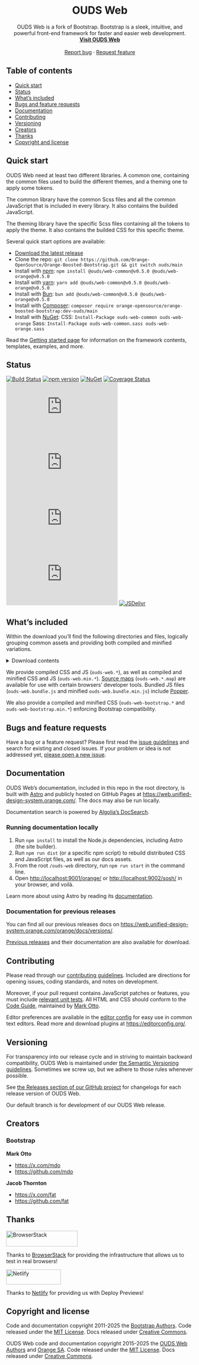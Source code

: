 <h1 align="center">OUDS Web</h1>

<p align="center">
  OUDS Web is a fork of Bootstrap. Bootstrap is a sleek, intuitive, and powerful front-end framework for faster and easier web development.
  <br />
  <a href="https://web.unified-design-system.orange.com"><strong>Visit OUDS Web</strong></a>
  <br />
  <br />
  <a href="https://github.com/Orange-OpenSource/Orange-Boosted-Bootstrap/issues/new?assignees=-&labels=bug&template=bug_report.yml">Report bug</a>
  ·
  <a href="https://github.com/Orange-OpenSource/Orange-Boosted-Bootstrap/issues/new?assignees=&labels=feature&template=feature_request.yml">Request feature</a>
</p>


## Table of contents

- [Quick start](#quick-start)
- [Status](#status)
- [What’s included](#whats-included)
- [Bugs and feature requests](#bugs-and-feature-requests)
- [Documentation](#documentation)
- [Contributing](#contributing)
- [Versioning](#versioning)
- [Creators](#creators)
- [Thanks](#thanks)
- [Copyright and license](#copyright-and-license)


## Quick start

OUDS Web need at least two different libraries. A common one, containing the common files used to build the different themes, and a theming one to apply some tokens.

The common library have the common Scss files and all the common JavaScript that is included in every library. It also contains the builded JavaScript.

The theming library have the specific Scss files containing all the tokens to apply the theme. It also contains the builded CSS for this specific theme.

Several quick start options are available:

- [Download the latest release](https://github.com/Orange-OpenSource/Orange-Boosted-Bootstrap/archive/v0.5.0-ouds-web.zip)
- Clone the repo: `git clone https://github.com/Orange-OpenSource/Orange-Boosted-Bootstrap.git && git switch ouds/main`
- Install with [npm](https://www.npmjs.com/): `npm install @ouds/web-common@v0.5.0 @ouds/web-orange@v0.5.0`
- Install with [yarn](https://yarnpkg.com/): `yarn add @ouds/web-common@v0.5.0 @ouds/web-orange@v0.5.0`
- Install with [Bun](https://bun.sh/): `bun add @ouds/web-common@v0.5.0 @ouds/web-orange@v0.5.0`
- Install with [Composer](https://getcomposer.org/): `composer require orange-opensource/orange-boosted-bootstrap:dev-ouds/main`
- Install with [NuGet](https://www.nuget.org/): CSS: `Install-Package ouds-web-common ouds-web-orange` Sass: `Install-Package ouds-web-common.sass ouds-web-orange.sass`

Read the [Getting started page](https://web.unified-design-system.orange.com/docs/getting-started/introduction/) for information on the framework contents, templates, examples, and more.


## Status

[![Build Status](https://img.shields.io/github/actions/workflow/status/Orange-OpenSource/Orange-Boosted-Bootstrap/js.yml?branch=ouds/main&label=JS%20Tests&logo=github)](https://github.com/Orange-OpenSource/Orange-Boosted-Bootstrap/actions/workflows/js.yml?query=workflow%3AJS+branch%3Aouds%2Fmain)
[![npm version](https://img.shields.io/npm/v/@ouds/web-common?logo=npm&logoColor=fff)](https://www.npmjs.com/package/@ouds/web-common)
[![NuGet](https://img.shields.io/nuget/vpre/ouds-web-common?logo=nuget&logoColor=fff)](https://www.nuget.org/packages/ouds-web-common/absoluteLatest)
[![Coverage Status](https://img.shields.io/coveralls/github/Orange-OpenSource/Orange-Boosted-Bootstrap/ouds/main?logo=coveralls&logoColor=fff)](https://coveralls.io/github/Orange-OpenSource/Orange-Boosted-Bootstrap?branch=ouds/main)
[![CSS gzip size](https://img.badgesize.io/Orange-OpenSource/Orange-Boosted-Bootstrap/ouds/main/packages/orange/dist/css/ouds-web.min.css?compression=gzip&label=CSS%20gzip%20size)](https://github.com/Orange-OpenSource/Orange-Boosted-Bootstrap/blob/ouds/main/packages/orange/dist/css/ouds-web.min.css)
[![CSS Brotli size](https://img.badgesize.io/Orange-OpenSource/Orange-Boosted-Bootstrap/ouds/main/packages/orange/dist/css/ouds-web.min.css?compression=brotli&label=CSS%20Brotli%20size)](https://github.com/Orange-OpenSource/Orange-Boosted-Bootstrap/blob/ouds/main/packages/orange/dist/css/ouds-web.min.css)
[![JS gzip size](https://img.badgesize.io/Orange-OpenSource/Orange-Boosted-Bootstrap/ouds/main/dist/js/ouds-web.min.js?compression=gzip&label=JS%20gzip%20size)](https://github.com/Orange-OpenSource/Orange-Boosted-Bootstrap/blob/ouds/main/dist/js/ouds-web.min.js)
[![JS Brotli size](https://img.badgesize.io/Orange-OpenSource/Orange-Boosted-Bootstrap/ouds/main/dist/js/ouds-web.min.js?compression=brotli&label=JS%20Brotli%20size)](https://github.com/Orange-OpenSource/Orange-Boosted-Bootstrap/blob/ouds/main/dist/js/ouds-web.min.js)
[![JSDelivr](https://data.jsdelivr.com/v1/package/npm/@ouds/web-common/badge)](https://www.jsdelivr.com/package/npm/@ouds/web-common)

## What’s included

Within the download you’ll find the following directories and files, logically grouping common assets and providing both compiled and minified variations.

<details>
  <summary>Download contents</summary>

  ```text
  @ouds/
  ├── web-orange/
  │   └── dist/
  │       └── css/
  │           ├── ouds-web-bootstrap.css
  │           ├── ouds-web-bootstrap.css.map
  │           ├── ouds-web-bootstrap.min.css
  │           ├── ouds-web-bootstrap.min.css.map
  │           ├── ouds-web-bootstrap.rtl.css
  │           ├── ouds-web-bootstrap.rtl.css.map
  │           ├── ouds-web-bootstrap.rtl.min.css
  │           ├── ouds-web-bootstrap.rtl.min.css.map
  │           ├── ouds-web-grid.css
  │           ├── ouds-web-grid.css.map
  │           ├── ouds-web-grid.min.css
  │           ├── ouds-web-grid.min.css.map
  │           ├── ouds-web-grid.rtl.css
  │           ├── ouds-web-grid.rtl.css.map
  │           ├── ouds-web-grid.rtl.min.css
  │           ├── ouds-web-grid.rtl.min.css.map
  │           ├── ouds-web-reboot.css
  │           ├── ouds-web-reboot.css.map
  │           ├── ouds-web-reboot.min.css
  │           ├── ouds-web-reboot.min.css.map
  │           ├── ouds-web-reboot.rtl.css
  │           ├── ouds-web-reboot.rtl.css.map
  │           ├── ouds-web-reboot.rtl.min.css
  │           ├── ouds-web-reboot.rtl.min.css.map
  │           ├── ouds-web-utilities.css
  │           ├── ouds-web-utilities.css.map
  │           ├── ouds-web-utilities.min.css
  │           ├── ouds-web-utilities.min.css.map
  │           ├── ouds-web-utilities.rtl.css
  │           ├── ouds-web-utilities.rtl.css.map
  │           ├── ouds-web-utilities.rtl.min.css
  │           ├── ouds-web-utilities.rtl.min.css.map
  │           ├── ouds-web.css
  │           ├── ouds-web.css.map
  │           ├── ouds-web.min.css
  │           ├── ouds-web.min.css.map
  │           ├── ouds-web.rtl.css
  │           ├── ouds-web.rtl.css.map
  │           ├── ouds-web.rtl.min.css
  │           └── ouds-web.rtl.min.css.map
  └── web-common/
      └── dist/
          └── js/
              ├── ouds-web.bundle.js
              ├── ouds-web.bundle.js.map
              ├── ouds-web.bundle.min.js
              ├── ouds-web.bundle.min.js.map
              ├── ouds-web.esm.js
              ├── ouds-web.esm.js.map
              ├── ouds-web.esm.min.js
              ├── ouds-web.esm.min.js.map
              ├── ouds-web.js
              ├── ouds-web.js.map
              ├── ouds-web.min.js
              └── ouds-web.min.js.map
  ```
</details>

We provide compiled CSS and JS (`ouds-web.*`), as well as compiled and minified CSS and JS (`ouds-web.min.*`). [Source maps](https://web.dev/articles/source-maps) (`ouds-web.*.map`) are available for use with certain browsers’ developer tools. Bundled JS files (`ouds-web.bundle.js` and minified `ouds-web.bundle.min.js`) include [Popper](https://popper.js.org/docs/v2/).

We also provide a compiled and minified CSS (`ouds-web-bootstrap.*` and `ouds-web-bootstrap.min.*`) enforcing Bootstrap compatibility.

## Bugs and feature requests

Have a bug or a feature request? Please first read the [issue guidelines](https://github.com/Orange-OpenSource/Orange-Boosted-Bootstrap/blob/ouds/main/.github/CONTRIBUTING.md#using-the-issue-tracker) and search for existing and closed issues. If your problem or idea is not addressed yet, [please open a new issue](https://github.com/Orange-OpenSource/Orange-Boosted-Bootstrap/issues/new/choose).


## Documentation

OUDS Web’s documentation, included in this repo in the root directory, is built with [Astro](https://astro.build/) and publicly hosted on GitHub Pages at <https://web.unified-design-system.orange.com/>. The docs may also be run locally.

Documentation search is powered by [Algolia’s DocSearch](https://docsearch.algolia.com/).

### Running documentation locally

1. Run `npm install` to install the Node.js dependencies, including Astro (the site builder).
2. Run `npm run dist` (or a specific npm script) to rebuild distributed CSS and JavaScript files, as well as our docs assets.
3. From the root `/ouds-web` directory, run `npm run start` in the command line.
4. Open <http://localhost:9001/orange/> or <http://localhost:9002/sosh/> in your browser, and voilà.

Learn more about using Astro by reading its [documentation](https://docs.astro.build/en/getting-started/).

### Documentation for previous releases

You can find all our previous releases docs on <https://web.unified-design-system.orange.com/orange/docs/versions/>.

[Previous releases](https://github.com/Orange-OpenSource/Orange-Boosted-Bootstrap/releases) and their documentation are also available for download.


## Contributing

Please read through our [contributing guidelines](https://github.com/Orange-OpenSource/Orange-Boosted-Bootstrap/blob/ouds/main/.github/CONTRIBUTING.md). Included are directions for opening issues, coding standards, and notes on development.

Moreover, if your pull request contains JavaScript patches or features, you must include [relevant unit tests](https://github.com/Orange-OpenSource/Orange-Boosted-Bootstrap/tree/ouds/main/js/tests). All HTML and CSS should conform to the [Code Guide](https://github.com/mdo/code-guide), maintained by [Mark Otto](https://github.com/mdo).

Editor preferences are available in the [editor config](https://github.com/Orange-OpenSource/Orange-Boosted-Bootstrap/blob/ouds/main/.editorconfig) for easy use in common text editors. Read more and download plugins at <https://editorconfig.org/>.


## Versioning

For transparency into our release cycle and in striving to maintain backward compatibility, OUDS Web is maintained under [the Semantic Versioning guidelines](https://semver.org/). Sometimes we screw up, but we adhere to those rules whenever possible.

See [the Releases section of our GitHub project](https://github.com/Orange-OpenSource/Orange-Boosted-Bootstrap/releases) for changelogs for each release version of OUDS Web.

Our default branch is for development of our OUDS Web release.


## Creators

### Bootstrap

**Mark Otto**

- <https://x.com/mdo>
- <https://github.com/mdo>

**Jacob Thornton**

- <https://x.com/fat>
- <https://github.com/fat>

## Thanks

<a href="https://www.browserstack.com/">
  <img src="https://live.browserstack.com/images/opensource/browserstack-logo.svg" alt="BrowserStack" width="192" height="42" />
</a>

Thanks to [BrowserStack](https://www.browserstack.com/) for providing the infrastructure that allows us to test in real browsers!

<a href="https://www.netlify.com/">
  <img src="https://www.netlify.com/v3/img/components/full-logo-light.svg" alt="Netlify" width="147" height="40" />
</a>

Thanks to [Netlify](https://www.netlify.com/) for providing us with Deploy Previews!

## Copyright and license

Code and documentation copyright 2011-2025 the [Bootstrap Authors](https://github.com/twbs/bootstrap/graphs/contributors). Code released under the [MIT License](https://github.com/twbs/bootstrap/blob/main/LICENSE). Docs released under [Creative Commons](https://creativecommons.org/licenses/by/3.0/).

OUDS Web code and documentation copyright 2015-2025 the [OUDS Web Authors](https://github.com/Orange-OpenSource/Orange-Boosted-Bootstrap/graphs/contributors) and [Orange SA](https://orange.com). Code released under the [MIT License](https://github.com/Orange-OpenSource/Orange-Boosted-Bootstrap/blob/ouds/main/LICENSE). Docs released under [Creative Commons](https://creativecommons.org/licenses/by/3.0/).

